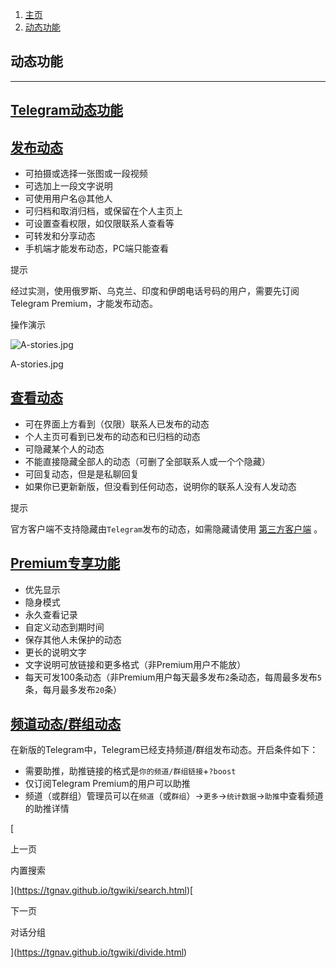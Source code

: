1.  [主页](https://tgnav.github.io/tgwiki/)
2.  [动态功能](https://tgnav.github.io/tgwiki/stories.html)

## 动态功能

* * *

## [Telegram动态功能](#telegram动态功能)

## [发布动态](#发布动态)

+   可拍摄或选择一张图或一段视频
+   可选加上一段文字说明
+   可使用用户名@其他人
+   可归档和取消归档，或保留在个人主页上
+   可设置查看权限，如仅限联系人查看等
+   可转发和分享动态
+   手机端才能发布动态，PC端只能查看

提示

经过实测，使用俄罗斯、乌克兰、印度和伊朗电话号码的用户，需要先订阅Telegram Premium，才能发布动态。

操作演示

![A-stories.jpg](https://cdn.jsdelivr.net/gh/tgwiki/images/A/stories.jpg)

A-stories.jpg

## [查看动态](#查看动态)

+   可在界面上方看到（仅限）联系人已发布的动态
+   个人主页可看到已发布的动态和已归档的动态
+   可隐藏某个人的动态
+   不能直接隐藏全部人的动态（可删了全部联系人或一个个隐藏）
+   可回复动态，但是是私聊回复
+   如果你已更新新版，但没看到任何动态，说明你的联系人没有人发动态

提示

官方客户端不支持隐藏由`Telegram`发布的动态，如需隐藏请使用 [第三方客户端](https://tgnav.github.io/tgwiki/thirdparty) 。

## [Premium专享功能](#premium专享功能)

+   优先显示
+   隐身模式
+   永久查看记录
+   自定义动态到期时间
+   保存其他人未保护的动态
+   更长的说明文字
+   文字说明可放链接和更多格式（非Premium用户不能放）
+   每天可发100条动态（非Premium用户每天最多发布`2`条动态，每周最多发布`5`条，每月最多发布`20`条）

## [频道动态/群组动态](#频道动态-群组动态)

在新版的Telegram中，Telegram已经支持频道/群组发布动态。开启条件如下：

+   需要助推，助推链接的格式是`你的频道/群组链接`+`?boost`
+   仅订阅Telegram Premium的用户可以助推
+   频道（或群组）管理员可以在`频道`（或`群组`）->`更多`\->`统计数据`\->`助推`中查看频道的助推详情

[

上一页

内置搜索

](https://tgnav.github.io/tgwiki/search.html)[

下一页

对话分组

](https://tgnav.github.io/tgwiki/divide.html)